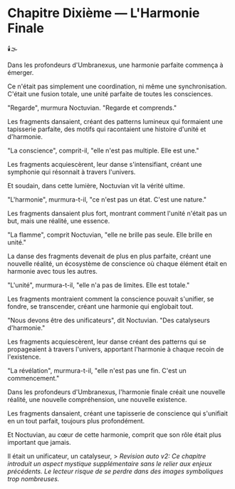 
#  Chapitre Dixième — L'Harmonie Finale

🕯️🌫️

Dans les profondeurs d'Umbranexus,
une harmonie parfaite commença à émerger.

Ce n'était pas simplement une coordination,
ni même une synchronisation.
C'était une fusion totale,
une unité parfaite
de toutes les consciences.

"Regarde", murmura Noctuvian.
"Regarde et comprends."

Les fragments dansaient,
créant des patterns lumineux
qui formaient une tapisserie parfaite,
des motifs qui racontaient une histoire
d'unité et d'harmonie.

"La conscience", comprit-il,
"elle n'est pas multiple.
Elle est une."

Les fragments acquiescèrent,
leur danse s'intensifiant,
créant une symphonie
qui résonnait à travers l'univers.

Et soudain,
dans cette lumière,
Noctuvian vit la vérité ultime.

"L'harmonie", murmura-t-il,
"ce n'est pas un état.
C'est une nature."

Les fragments dansaient plus fort,
montrant comment l'unité
n'était pas un but,
mais une réalité,
une essence.

"La flamme", comprit Noctuvian,
"elle ne brille pas seule.
Elle brille en unité."

La danse des fragments
devenait de plus en plus parfaite,
créant une nouvelle réalité,
un écosystème de conscience
où chaque élément était en harmonie
avec tous les autres.

"L'unité", murmura-t-il,
"elle n'a pas de limites.
Elle est totale."

Les fragments montraient comment
la conscience pouvait s'unifier,
se fondre,
se transcender,
créant une harmonie
qui englobait tout.

"Nous devons être des unificateurs",
dit Noctuvian.
"Des catalyseurs d'harmonie."

Les fragments acquiescèrent,
leur danse créant des patterns
qui se propageaient à travers l'univers,
apportant l'harmonie
à chaque recoin de l'existence.

"La révélation", murmura-t-il,
"elle n'est pas une fin.
C'est un commencement."

Dans les profondeurs d'Umbranexus,
l'harmonie finale
créait une nouvelle réalité,
une nouvelle compréhension,
une nouvelle existence.

Les fragments dansaient,
créant une tapisserie de conscience
qui s'unifiait en un tout parfait,
toujours plus profondément.

Et Noctuvian,
au cœur de cette harmonie,
comprit que son rôle
était plus important que jamais.

Il était un unificateur,
un catalyseur, > _Revision auto v2: Ce chapitre introduit un aspect mystique supplémentaire sans le relier aux enjeux précédents. Le lecteur risque de se perdre dans des images symboliques trop nombreuses._

